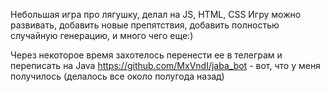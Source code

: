 Небольшая игра про лягушку, делал на JS, HTML, CSS
Игру можно развивать, добавить новые препятствия, добавить полностью случайную генерацию, и много чего еще:)

Через некоторое время захотелось перенести ее в телеграм и переписать на Java
https://github.com/MxVndI/jaba_bot - вот, что у меня получилось (делалось все около полугода назад)
